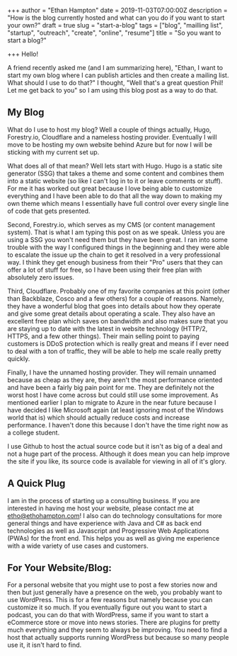 +++
author = "Ethan Hampton"
date = 2019-11-03T07:00:00Z
description = "How is the blog currently hosted and what can you do if you want to start your own?"
draft = true
slug = "start-a-blog"
tags = ["blog", "mailling list", "startup", "outreach", "create", "online", "resume"]
title = "So you want to start a blog?"

+++
Hello!

A friend recently asked me (and I am summarizing here), "Ethan, I want to start my own blog where I can publish articles and then create a mailing list. What should I use to do that?" I thought, "Well that's a great question Phil! Let me get back to you" so I am using this blog post as a way to do that.

## My Blog

What do I use to host my blog? Well a couple of things actually, Hugo, Forestry.io, Cloudflare and a nameless hosting provider. Eventually I will move to be hosting my own website behind Azure but for now I will be sticking with my current set up.

What does all of that mean? Well lets start with Hugo. Hugo is a static site generator (SSG) that takes a theme and some content and combines them into a static website (so like I can't log in to it or leave comments or stuff). For me it has worked out great because I love being able to customize everything and I have been able to do that all the way down to making my own theme which means I essentially have full control over every single line of code that gets presented.

Second, Forestry.io, which serves as my CMS (or content management system). That is what I am typing this post on as we speak. Unless you are using a SSG you won't need them but they have been great. I ran into some trouble with the way I configured things in the beginning and they were able to escalate the issue up the chain to get it resolved in a very professional way. I think they get enough business from their "Pro" users that they can offer a lot of stuff for free, so I have been using their free plan with absolutely zero issues.

Third, Cloudflare. Probably one of my favorite companies at this point (other than Backblaze, Cosco and a few others) for a couple of reasons. Namely, they have a wonderful blog that goes into details about how they operate and give some great details about operating a scale. They also have an excellent free plan which saves on bandwidth and also makes sure that you are staying up to date with the latest in website technology (HTTP/2, HTTPS, and a few other things). Their main selling point to paying customers is DDoS protection which is really great and means if I ever need to deal with a ton of traffic, they will be able to help me scale really pretty quickly.

Finally, I have the unnamed hosting provider. They will remain unnamed because as cheap as they are, they aren't the most performance oriented and have been a fairly big pain point for me. They are definitely not the worst host I have come across but could still use some improvement. As mentioned earlier I plan to migrate to Azure in the near future because I have decided I like Microsoft again (at least ignoring most of the Windows world that is) which should actually reduce costs and increase performance. I haven't done this because I don't have the time right now as a college student.

I use Github to host the actual source code but it isn't as big of a deal and not a huge part of the process. Although it does mean you can help improve the site if you like, its source code is available for viewing in all of it's glory.

## A Quick Plug

I am in the process of starting up a consulting business. If you are interested in having me host your website, please contact me at etho@ethohampton.com! I also can do technology consultations for more general things and have experience with Java and C# as back end technologies as well as Javascript and Progressive Web Applications (PWAs) for the front end. This helps you as well as giving me experience with a wide variety of use cases and customers.

## For Your Website/Blog:

For a personal website that you might use to post a few stories now and then but just generally have a presence on the web, you probably want to use WordPress. This is for a few reasons but namely because you can customize it so much. If you eventually figure out you want to start a podcast, you can do that with WordPress, same if you want to start a eCommerce store or move into news stories. There are plugins for pretty much everything and they seem to always be improving. You need to find a host that actually supports running WordPress but because so many people use it, it isn't hard to find.